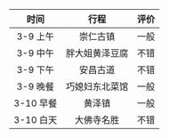| **时间**  |    **行程**    | **评价** |
| :-------: | :------------: | :------: |
| 3-9 上午  |    崇仁古镇    |   一般   |
| 3-9 中午  | 胖大姐黄泽豆腐 |   不错   |
| 3-9 下午  |    安昌古道    |   不错   |
| 3-9 晚餐  | 巧媳妇东北菜馆 |   一般   |
| 3-10 早餐 |     黄泽镇     |   一般   |
| 3-10 白天 |   大佛寺名胜   |   不错   |
